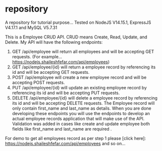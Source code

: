 # repository
A repository for tutorial purpose...
Tested on NodeJS V14.15.1, ExpressJS V4.17.1 and MySQL V5.7.31

This is a Employee CRUD API. CRUD means Create, Read, Update, and Delete. My API will have the following endpoints:
1. GET /api/employee will return all employees and will be accepting GET requests. (For example… https://nodejs.shaileshfefar.com/api/employees)
2. GET /api/employee/{id} will return a employee record by referencing its id and will be accepting GET requests.
3. POST /api/employee will create a new employee record and will be accepting POST requests.
4. PUT /api/employee/{id} will update an existing employee record by referencing its id and will be accepting PUT requests.
5. DELETE /api/employee/{id} will delete a employee record by referencing its id and will be accepting DELETE requests.
The Employee record will only contain first_name and last_name as details. When you are done developing these endpoints you will use the endpoints to develop an actual employee records application that will make use of the API. Validation was added in cases like create and update employee both fields like first_name and last_name are required .

For demo to get all employees record as per step 1 please [click here]: https://nodejs.shaileshfefar.com/api/employees and so on…